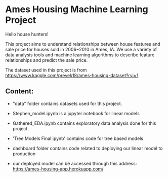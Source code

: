 # Ames Housing Machine Learning Project

Hello house hunters! 

This project aims to understand relationships between house features and sale price for houses sold in 2006~2010 in Ames, IA. We use a variety of data analysis tools and machine learning algorithms to describe feature relationships and predict the sale price.

The dataset used in this project is from https://www.kaggle.com/prevek18/ames-housing-dataset?rvi=1.

## Content:
* "data" folder contains datasets used for this project.

* Stephen_model.ipynb is a jupyter notebook for linear models

* Gathered_EDA.ipynb contains exploratory data analysis done for this project.

* 'Tree Models Final.ipynb' contains code for tree based models

* dashboard folder contains code related to deploying our linear model to production

* our deployed model can be accessed through this address: https://ames-housing-app.herokuapp.com/